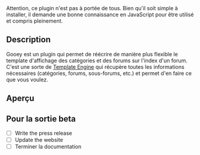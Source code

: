 <article>Attention, ce plugin n'est pas à portée de tous. Bien qu'il soit simple à installer, il demande une bonne connaissance en JavaScript pour être utilisé et compris pleinement.</article>

## Description

Gooey est un plugin qui permet de réécrire de manière plus flexible le template d'affichage des catégories et des forums sur l'index d'un forum. C'est une sorte de [Template Engine](https://en.wikipedia.org/wiki/Template_processor) qui récupère toutes les informations nécessaires (catégories, forums, sous-forums, etc.) et permet d'en faire ce que vous voulez.

## Aperçu

## Pour la sortie beta

- [ ] Write the press release
- [ ] Update the website
- [ ] Terminer la documentation